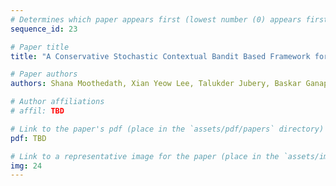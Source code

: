 ```yaml
---
# Determines which paper appears first (lowest number (0) appears first)
sequence_id: 23

# Paper title
title: "A Conservative Stochastic Contextual Bandit Based Framework for Farming Recommender Systems (Poster)"

# Paper authors
authors: Shana Moothedath, Xian Yeow Lee, Talukder Jubery, Baskar Ganapathysubramanian, Soumik Sarkar

# Author affiliations
# affil: TBD

# Link to the paper's pdf (place in the `assets/pdf/papers` directory)
pdf: TBD

# Link to a representative image for the paper (place in the `assets/img/papers` directory)
img: 24
---
```

